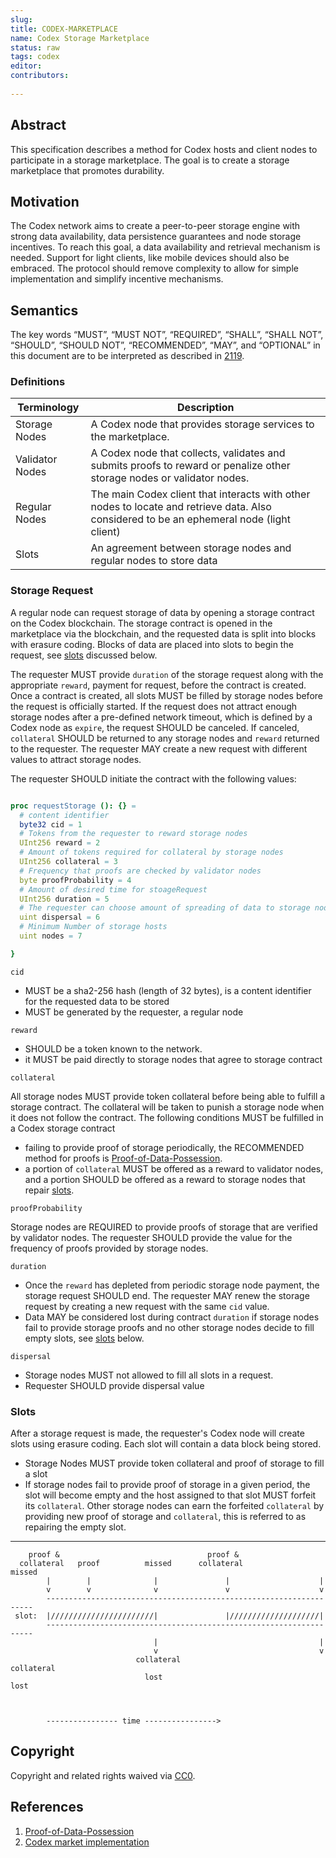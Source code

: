 ```yaml
---
slug: 
title: CODEX-MARKETPLACE
name: Codex Storage Marketplace
status: raw
tags: codex
editor: 
contributors:
  
---
```


## Abstract

This specification describes a method for Codex hosts and client nodes to participate in a storage marketplace. 
The goal is to create a storage marketplace that promotes durability.

## Motivation
The Codex network aims to create a peer-to-peer storage engine with strong data availability, 
data persistence guarantees and node storage incentives.
To reach this goal, a data availability and retrieval mechanism is needed.
Support for light clients, like mobile devices should also be embraced.
The protocol should remove complexity to allow for simple implementation and 
simplify incentive mechanisms.

## Semantics 

The key words “MUST”, “MUST NOT”, “REQUIRED”, “SHALL”, “SHALL NOT”, “SHOULD”, “SHOULD NOT”, “RECOMMENDED”, “MAY”, and “OPTIONAL” in this document are to be interpreted as described in [2119](https://www.ietf.org/rfc/rfc2119.txt).

### Definitions

| Terminology  | Description |
| --------------- | --------- |
| Storage Nodes | A Codex node that provides storage services to the marketplace.|
| Validator Nodes | A Codex node that collects, validates and submits proofs to reward or penalize other storage nodes or validator nodes. |
| Regular Nodes | The main Codex client that interacts with other nodes to locate and retrieve data. Also considered to be an ephemeral node (light client) |
| Slots | An agreement between storage nodes and regular nodes to store data |

### Storage Request

A regular node can request storage of data by opening a storage contract on the Codex blockchain. 
The storage contract is opened in the marketplace via the blockchain, and 
the requested data is split into blocks with erasure coding.
Blocks of data are placed into slots to begin the request,
see [slots](#slots) discussed below. 

The requester MUST provide `duration` of the storage request along with the appropriate `reward`,
payment for request, before the contract is created. 
Once a contract is created, 
all slots MUST be filled by storage nodes before the request is officially started.
If the request does not attract enough storage nodes after a pre-defined network timeout,
which is defined by a Codex node as `expire`,
the request SHOULD be canceled.
If canceled, `collateral` SHOULD be returned to any storage nodes and 
`reward` returned to the requester.
The requester MAY create a new request with different values to attract storage nodes.

The requester SHOULD initiate the contract with the following values:

```nim

proc requestStorage (): {} =
  # content identifier
  byte32 cid = 1
  # Tokens from the requester to reward storage nodes
  UInt256 reward = 2
  # Amount of tokens required for collateral by storage nodes
  UInt256 collateral = 3
  # Frequency that proofs are checked by validator nodes
  byte proofProbability = 4
  # Amount of desired time for stoageRequest
  UInt256 duration = 5
  # The requester can choose amount of spreading of data to storage nodes
  uint dispersal = 6
  # Minimum Number of storage hosts 
  uint nodes = 7

}

```

`cid` 

- MUST be a sha2-256 hash (length of 32 bytes),
is a content identifier for the requested data to be stored
- MUST be generated by the requester, a regular node

`reward`

- SHOULD be a token known to the network.
- it MUST be paid directly to storage nodes that agree to storage contract

`collateral`

All storage nodes MUST provide token collateral before being able to fulfill a storage contract.
The collateral will be taken to punish a storage node when it does not follow the contract.
The following conditions MUST be fulfilled in a Codex storage contract
- failing to provide proof of storage periodically, the RECOMMENDED method for proofs is [Proof-of-Data-Possession](https://hackmd.io/2uRBltuIT7yX0CyczJevYg?view).
- a portion of `collateral` MUST be offered as a reward to validator nodes,
and a portion SHOULD be offered as a reward to storage nodes that repair [slots](#slots).

`proofProbability`

Storage nodes are REQUIRED to provide proofs of storage that are verified by validator nodes.
The requester SHOULD provide the value for the frequency of proofs provided by storage nodes.

`duration`

- Once the `reward` has depleted from periodic storage node payment,
the storage request SHOULD end.
The requester MAY renew the storage request by creating a new request with the same `cid` value.
- Data MAY be considered lost during contract `duration` if storage nodes fail to provide storage proofs and
no other storage nodes decide to fill empty slots, see [slots](#slots) below.

`dispersal`

- Storage nodes MUST not allowed to fill all slots in a request.
- Requester SHOULD provide dispersal value

### Slots

After a storage request is made, 
the requester's Codex node will create slots using erasure coding.
Each slot will contain a data block being stored.
- Storage Nodes MUST provide token collateral and proof of storage to fill a slot
- If storage nodes fail to provide proof of storage in a given period,
the slot will become empty and the host assigned to that slot MUST forfeit its `collateral`.
Other storage nodes can earn the forfeited `collateral` by providing new proof of storage and `collateral`,
this is referred to as repairing the empty slot.

-----------

        proof &                                 proof &
      collateral   proof          missed      collateral               missed
            |        |              |               |                    |
            v        v              v               v                    v
            -------------------------------------------------------------------
     slot:  |///////////////////////|               |////////////////////|
            -------------------------------------------------------------------
                                    |                                    |
                                    v                                    v
                                collateral                           collateral
                                  lost                                 lost



            ---------------- time ---------------->


## Copyright

Copyright and related rights waived via [CC0](https://creativecommons.org/publicdomain/zero/1.0/).

## References 

1. [Proof-of-Data-Possession](https://hackmd.io/2uRBltuIT7yX0CyczJevYg?view)
2. [Codex market implementation](https://github.com/codex-storage/nim-codex/blob/master/codex/market.nim)

